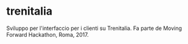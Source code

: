 # trenitalia
Sviluppo per l'interfaccio per i clienti su Trenitalia. Fa parte de Moving Forward Hackathon, Roma, 2017.
